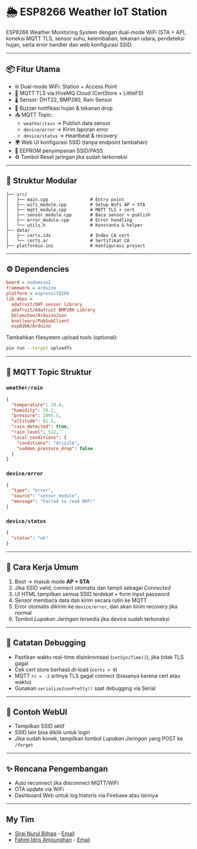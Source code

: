 # 🌦️ ESP8266 Weather IoT Station

ESP8266 Weather Monitoring System dengan dual-mode WiFi (STA + AP), koneksi MQTT TLS, sensor suhu, kelembaban, tekanan udara, pendeteksi hujan, serta error handler dan web konfigurasi SSID.

---

## 📦 Fitur Utama

- 🌐 Dual-mode WiFi: Station + Access Point
- 🔐 MQTT TLS via HiveMQ Cloud (CertStore + LittleFS)
- 🌡️ Sensor: DHT22, BMP280, Rain Sensor
- 🔔 Buzzer notifikasi hujan & tekanan drop
- 📤 MQTT Topic:
  - `weather/rain` → Publish data sensor
  - `device/error` → Kirim laporan error
  - `device/status` → Heartbeat & recovery
- 🌍 Web UI konfigurasi SSID (tanpa endpoint tambahan)
- 🔄 EEPROM penyimpanan SSID/PASS
- ♻️ Tombol Reset jaringan jika sudah terkoneksi

---

## 📁 Struktur Modular

```
├── src/
│   ├── main.cpp                # Entry point
│   ├── wifi_module.cpp         # Setup WiFi AP + STA
│   ├── mqtt_module.cpp         # MQTT TLS + cert
│   ├── sensor_module.cpp       # Baca sensor + publish
│   ├── error_module.cpp        # Error handling
│   └── utils.h                 # Konstanta & helper
├── data/
│   ├── certs.idx               # Index CA cert
│   └── certs.ar                # Sertifikat CA
├── platformio.ini              # Konfigurasi project
```

---

## ⚙️ Dependencies

```ini
board = nodemcuv2
framework = arduino
platform = espressif8266
lib_deps =
  adafruit/DHT sensor library
  adafruit/Adafruit BMP280 Library
  bblanchon/ArduinoJson
  knolleary/PubSubClient
  esp8266/Arduino
```

Tambahkan filesystem upload tools (optional):
```bash
pio run --target uploadfs
```

---

## 🧪 MQTT Topic Struktur

### `weather/rain`
```json
{
  "temperature": 29.4,
  "humidity": 70.2,
  "pressure": 1005.5,
  "altitude": 61.5,
  "rain_detected": true,
  "rain_level": 512,
  "local_conditions": {
    "conditions": "drizzle",
    "sudden_pressure_drop": false
  }
}
```

### `device/error`
```json
{
  "type": "error",
  "source": "sensor_module",
  "message": "Failed to read DHT!"
}
```

### `device/status`
```json
{
  "status": "ok"
}
```

---

## 🧠 Cara Kerja Umum

1. Boot → masuk mode **AP + STA**
2. Jika SSID valid, connect otomatis dan tampil sebagai *Connected*
3. UI HTML tampilkan semua SSID terdekat + form input password
4. Sensor membaca data dan kirim secara rutin ke MQTT
5. Error otomatis dikirim ke `device/error`, dan akan kirim recovery jika normal
6. Tombol *Lupakan Jaringan* tersedia jika device sudah terkoneksi

---

## 📌 Catatan Debugging

- Pastikan waktu real-time disinkronisasi (`setSyncTime()`), jika tidak TLS gagal
- Cek cert store berhasil di-load (`certs > 0`)
- MQTT `rc = -2` artinya TLS gagal connect (biasanya karena cert atau waktu)
- Gunakan `serializeJsonPretty()` saat debugging via Serial

---

## 🧼 Contoh WebUI

- Tampilkan SSID aktif
- SSID lain bisa diklik untuk login
- Jika sudah konek, tampilkan tombol *Lupakan Jaringan* yang POST ke `/forget`

---

## ✨ Rencana Pengembangan

- Auto reconnect jika disconnect MQTT/WiFi
- OTA update via WiFi
- Dashboard Web untuk log historis via Firebase atau lainnya

---

## My Tim
- [Siraj Nurul Bilhaq](https://github.com/Qw3rty101) - [Email](siraj.nurul@gmail.com)
- [Fahmi Idris Anjounghan](https://github.com/Qw3rty101) - [Email](idrisanjounghan313@gmail.com)